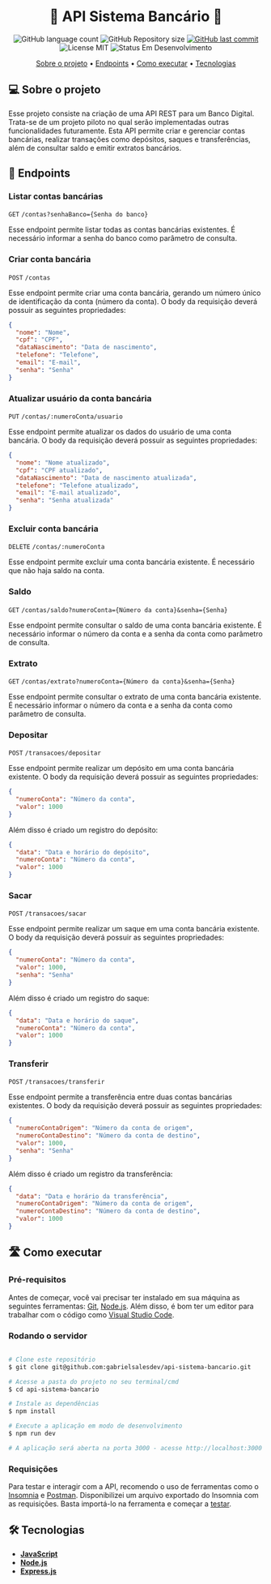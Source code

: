 <h1 align="center"> 
	🚧 API Sistema Bancário 🚧
</h1>

<p align="center">
  <img alt="GitHub language count" src="https://img.shields.io/github/languages/count/gabrielsalesdev/api-sistema-bancario?color=%2304D361">

  <img alt="GitHub Repository size" src="https://img.shields.io/github/repo-size/gabrielsalesdev/api-sistema-bancario">
  
  <a href="https://github.com/gabrielsalesdev/api-sistema-bancario/commits/main">
    <img alt="GitHub last commit" src="https://img.shields.io/github/last-commit/gabrielsalesdev/api-sistema-bancario">
  </a>
  
  <img alt="License MIT" src="https://img.shields.io/badge/license-MIT-brightgreen">

  <img alt="Status Em Desenvolvimento" src="https://img.shields.io/badge/status-em%20desenvolvimento-green">
</p>

<p align="center">
 <a href="#-sobre-o-projeto">Sobre o projeto</a> •
 <a href="#-endpoints">Endpoints</a> •
 <a href="#%EF%B8%8F-como-executar">Como executar</a> • 
 <a href="#-tecnologias">Tecnologias</a>
</p>

## 💻 Sobre o projeto

Esse projeto consiste na criação de uma API REST para um Banco Digital. Trata-se de um projeto piloto no qual serão implementadas outras funcionalidades futuramente. Esta API permite criar e gerenciar contas bancárias, realizar transações como depósitos, saques e transferências, além de consultar saldo e emitir extratos bancários.

## 🔗 Endpoints

### Listar contas bancárias

`GET` `/contas?senhaBanco={Senha do banco}`

Esse endpoint permite listar todas as contas bancárias existentes. É necessário informar a senha do banco como parâmetro de consulta.

### Criar conta bancária

`POST` `/contas`

Esse endpoint permite criar uma conta bancária, gerando um número único de identificação da conta (número da conta). O body da requisição deverá possuir as seguintes propriedades:

```json
{
  "nome": "Nome",
  "cpf": "CPF",
  "dataNascimento": "Data de nascimento",
  "telefone": "Telefone",
  "email": "E-mail",
  "senha": "Senha"
}
```

### Atualizar usuário da conta bancária

`PUT` `/contas/:numeroConta/usuario`

Esse endpoint permite atualizar os dados do usuário de uma conta bancária. O body da requisição deverá possuir as seguintes propriedades:

```json
{
  "nome": "Nome atualizado",
  "cpf": "CPF atualizado",
  "dataNascimento": "Data de nascimento atualizada",
  "telefone": "Telefone atualizado",
  "email": "E-mail atualizado",
  "senha": "Senha atualizada"
}
```

### Excluir conta bancária

`DELETE` `/contas/:numeroConta`

Esse endpoint permite excluir uma conta bancária existente. É necessário que não haja saldo na conta.

### Saldo

`GET` `/contas/saldo?numeroConta={Número da conta}&senha={Senha}`

Esse endpoint permite consultar o saldo de uma conta bancária existente. É necessário informar o número da conta e a senha da conta como parâmetro de consulta.

### Extrato

`GET` `/contas/extrato?numeroConta={Número da conta}&senha={Senha}`

Esse endpoint permite consultar o extrato de uma conta bancária existente. É necessário informar o número da conta e a senha da conta como parâmetro de consulta.

### Depositar

`POST` `/transacoes/depositar`

Esse endpoint permite realizar um depósito em uma conta bancária existente. O body da requisição deverá possuir as seguintes propriedades:

```json
{
  "numeroConta": "Número da conta",
  "valor": 1000
}
```

Além disso é criado um registro do depósito:

```json
{
  "data": "Data e horário do depósito",
  "numeroConta": "Número da conta",
  "valor": 1000
}
```

### Sacar

`POST` `/transacoes/sacar`

Esse endpoint permite realizar um saque em uma conta bancária existente. O body da requisição deverá possuir as seguintes propriedades:

```json
{
  "numeroConta": "Número da conta",
  "valor": 1000,
  "senha": "Senha"
}
```

Além disso é criado um registro do saque:

```json
{
  "data": "Data e horário do saque",
  "numeroConta": "Número da conta",
  "valor": 1000
}
```

### Transferir

`POST` `/transacoes/transferir`

Esse endpoint permite a transferência entre duas contas bancárias existentes. O body da requisição deverá possuir as seguintes propriedades:

```json
{
  "numeroContaOrigem": "Número da conta de origem",
  "numeroContaDestino": "Número da conta de destino",
  "valor": 1000,
  "senha": "Senha"
}
```

Além disso é criado um registro da transferência:

```json
{
  "data": "Data e horário da transferência",
  "numeroContaOrigem": "Número da conta de origem",
  "numeroContaDestino": "Número da conta de destino",
  "valor": 1000
}
```

## 🛣️ Como executar

### Pré-requisitos

Antes de começar, você vai precisar ter instalado em sua máquina as seguintes ferramentas: [Git](https://git-scm.com), [Node.js](https://nodejs.org/en/). Além disso, é bom ter um editor para trabalhar com o código como [Visual Studio Code](https://code.visualstudio.com/).

### Rodando o servidor

```bash

# Clone este repositório
$ git clone git@github.com:gabrielsalesdev/api-sistema-bancario.git

# Acesse a pasta do projeto no seu terminal/cmd
$ cd api-sistema-bancario

# Instale as dependências
$ npm install

# Execute a aplicação em modo de desenvolvimento
$ npm run dev

# A aplicação será aberta na porta 3000 - acesse http://localhost:3000

```

### Requisições

Para testar e interagir com a API, recomendo o uso de ferramentas como o [Insomnia](https://insomnia.rest/) e [Postman](https://www.postman.com/). Disponibilizei um arquivo exportado do Insomnia com as requisições. Basta importá-lo na ferramenta e começar a [testar](insomnia-requests.json).

## 🛠 Tecnologias

- **[JavaScript](https://developer.mozilla.org/pt-BR/docs/Web/JavaScript)**
- **[Node.js](https://nodejs.org/en/)**
- **[Express.js](https://expressjs.com/)**
